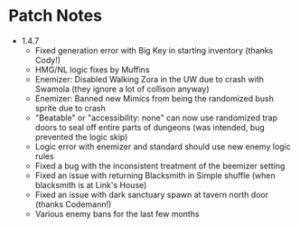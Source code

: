# Patch Notes

* 1.4.7
  - Fixed generation error with Big Key in starting inventory (thanks Cody!)
  - HMG/NL logic fixes by Muffins
  - Enemizer: Disabled Walking Zora in the UW due to crash with Swamola (they ignore a lot of collison anyway)
  - Enemizer: Banned new Mimics from being the randomized bush sprite due to crash
  - "Beatable" or "accessibility: none" can now use randomized trap doors to seal off entire parts of dungeons (was intended, bug prevented the logic skip)
  - Logic error with enemizer and standard should use new enemy logic rules
  - Fixed a bug with the inconsistent treatment of the beemizer setting
  - Fixed an issue with returning Blacksmith in Simple shuffle (when blacksmith is at Link's House)
  - Fixed an issue with dark sanctuary spawn at tavern north door (thanks Codemann!)
  - Various enemy bans for the last few months
